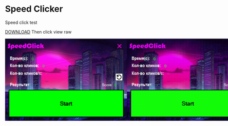 # Speed Clicker
Speed click test

<a href="NewProject/NewProject/NewProject/bin/Debug/ClickerBuld2.exe" download>DOWNLOAD</a> Then click view raw

<div style="display:flex;">
  <img src="image/SpeedClicker.png" width="400px"/>
  <img src="image/SpeedClicker.gif" width="400px"/>
</div>


